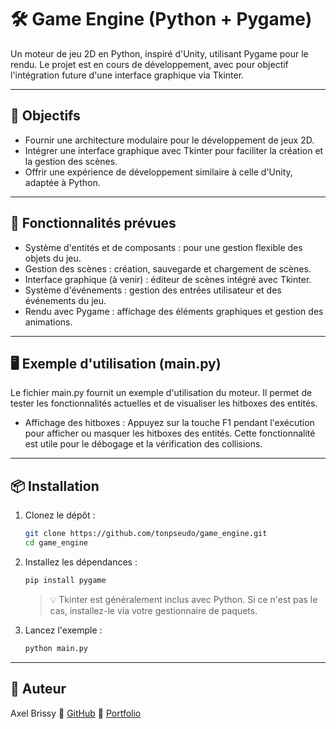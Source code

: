 # 🛠️ Game Engine (Python + Pygame)

Un moteur de jeu 2D en Python, inspiré d'Unity, utilisant Pygame pour le rendu. Le projet est en cours de développement, avec pour objectif l'intégration future d'une interface graphique via Tkinter.

---

## 🎯 Objectifs

- Fournir une architecture modulaire pour le développement de jeux 2D.
- Intégrer une interface graphique avec Tkinter pour faciliter la création et la gestion des scènes.
- Offrir une expérience de développement similaire à celle d'Unity, adaptée à Python.

---

## 🔧 Fonctionnalités prévues

- Système d'entités et de composants : pour une gestion flexible des objets du jeu.
- Gestion des scènes : création, sauvegarde et chargement de scènes.
- Interface graphique (à venir) : éditeur de scènes intégré avec Tkinter.
- Système d'événements : gestion des entrées utilisateur et des événements du jeu.
- Rendu avec Pygame : affichage des éléments graphiques et gestion des animations.

---

## 🖥️ Exemple d'utilisation (main.py)

Le fichier main.py fournit un exemple d'utilisation du moteur. Il permet de tester les fonctionnalités actuelles et de visualiser les hitboxes des entités.
- Affichage des hitboxes : Appuyez sur la touche F1 pendant l'exécution pour afficher ou masquer les hitboxes des entités. Cette fonctionnalité est utile pour le débogage et la vérification des collisions.

---

## 📦 Installation

1. Clonez le dépôt :
   ```bash
   git clone https://github.com/tonpseudo/game_engine.git
   cd game_engine
   ```
2. Installez les dépendances :
   ```bash
   pip install pygame
   ```
   > 💡 Tkinter est généralement inclus avec Python. Si ce n'est pas le cas, installez-le via votre gestionnaire de paquets.
3. Lancez l'exemple :
   ```bash
   python main.py
   ```

---

## 👤 Auteur

Axel Brissy
    🔗 [GitHub](https://github.com/oneblack74)
    🔗 [Portfolio](https://axel-brissy.fr)
